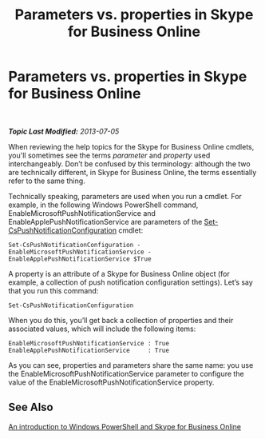 ﻿---
title: Parameters vs. properties in Skype for Business Online
TOCTitle: Parameters vs. properties
ms:assetid: 65348f95-f4d4-40cd-8869-f9d72643792d
ms:mtpsurl: https://technet.microsoft.com/en-us/library/Dn362796(v=OCS.15)
ms:contentKeyID: 56558806
ms.date: 05/04/2015
mtps_version: v=OCS.15
---

<div data-xmlns="http://www.w3.org/1999/xhtml">

<div class="topic" data-xmlns="http://www.w3.org/1999/xhtml" data-msxsl="urn:schemas-microsoft-com:xslt" data-cs="http://msdn.microsoft.com/en-us/">

<div data-asp="http://msdn2.microsoft.com/asp">

# Parameters vs. properties in Skype for Business Online

</div>

<div id="mainSection">

<div id="mainBody">

<span> </span>

_**Topic Last Modified:** 2013-07-05_

When reviewing the help topics for the Skype for Business Online cmdlets, you'll sometimes see the terms *parameter* and *property* used interchangeably. Don’t be confused by this terminology: although the two are technically different, in Skype for Business Online, the terms essentially refer to the same thing.

Technically speaking, parameters are used when you run a cmdlet. For example, in the following Windows PowerShell command, EnableMicrosoftPushNotificationService and EnableApplePushNotificationService are parameters of the [Set-CsPushNotificationConfiguration](set-cspushnotificationconfiguration.md) cmdlet:

    Set-CsPushNotificationConfiguration -EnableMicrosoftPushNotificationService -EnableApplePushNotificationService $True

A property is an attribute of a Skype for Business Online object (for example, a collection of push notification configuration settings). Let’s say that you run this command:

    Set-CsPushNotificationConfiguration

When you do this, you’ll get back a collection of properties and their associated values, which will include the following items:

    EnableMicrosoftPushNotificationService : True
    EnableApplePushNotificationService     : True

As you can see, properties and parameters share the same name: you use the EnableMicrosoftPushNotificationService parameter to configure the value of the EnableMicrosoftPushNotificationService property.

<div>

## See Also


[An introduction to Windows PowerShell and Skype for Business Online](an-introduction-to-windows-powershell-and-skype-for-business-online.md)  
  

</div>

</div>

<span> </span>

</div>

</div>

</div>

